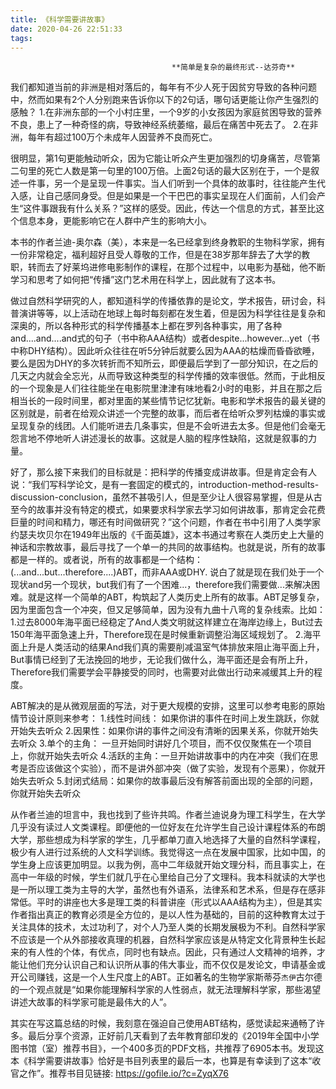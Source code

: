 ```yaml
---
title: 《科学需要讲故事》
date: 2020-04-26 22:51:33
tags:
---
```

                                        **简单是复杂的最终形式--达芬奇**

我们都知道当前的非洲是相对落后的，每年有不少人死于因贫穷导致的各种问题中，然而如果有2个人分别跑来告诉你以下的2句话，哪句话更能让你产生强烈的感触？
1.在非洲东部的一个小村庄里，一个9岁的小女孩因为家庭贫困导致的营养不良，患上了一种奇怪的病，导致神经系统萎缩，最后在痛苦中死去了。
2.在非洲，每年有超过100万个未成年人因营养不良而死亡。

很明显，第1句更能触动听众，因为它能让听众产生更加强烈的切身痛苦，尽管第二句里的死亡人数是第一句里的100万倍。上面2句话的最大区别在于，一个是叙述一件事，另一个是呈现一件事实。当人们听到一个具体的故事时，往往能产生代入感，让自己感同身受。但是如果是一个干巴巴的事实呈现在人们面前，人们会产生“这件事跟我有什么关系？”这样的感受。因此，传达一个信息的方式，甚至比这个信息本身，更能影响它在人群中产生的影响大小。

本书的作者兰迪-奥尔森（美），本来是一名已经拿到终身教职的生物科学家，拥有一份非常稳定，福利超好且受人尊敬的工作，但是在38岁那年辞去了大学的教职，转而去了好莱坞进修电影制作的课程，在那个过程中，以电影为基础，他不断学习和思考了如何把“传播”这门艺术用在科学上，因此就有了这本书。
<!-- more -->
做过自然科学研究的人，都知道科学的传播依靠的是论文，学术报告，研讨会，科普演讲等等，以上活动在地球上每时每刻都在发生着，但是因为科学往往是复杂和深奥的，所以各种形式的科学传播基本上都在罗列各种事实，用了各种and....and....and式的句子（书中称AAA结构）或者despite...however...yet（书中称DHY结构）。因此听众往往在听5分钟后就要么因为AAA的枯燥而昏昏欲睡，要么是因为DHY的多次转折而不知所云，即便最后学到了一部分知识，在之后的几天之内就会全忘光，从而导致这种类型的科学传播的效率很低。然而，于此相反的一个现象是人们往往能坐在电影院里津津有味地看2小时的电影，并且在那之后相当长的一段时间里，都对里面的某些情节记忆犹新。电影和学术报告的最关键的区别就是，前者在给观众讲述一个完整的故事，而后者在给听众罗列枯燥的事实或呈现复杂的线团。人们能听进去几条事实，但是不会听进去太多。但是他们会毫无怨言地不停地听人讲述漫长的故事。这就是人脑的程序性缺陷，这就是叙事的力量。

好了，那么接下来我们的目标就是：把科学的传播变成讲故事。但是肯定会有人说：“我们写科学论文，是有一套固定的模式的，introduction-method-results-discussion-conclusion，虽然不甚吸引人，但是至少让人很容易掌握，但是从古至今的故事并没有特定的模式，如果要求科学家去学习如何讲故事，那肯定会花费巨量的时间和精力，哪还有时间做研究？”这个问题，作者在书中引用了人类学家约瑟夫坎贝尔在1949年出版的《千面英雄》，这本书通过考察在人类历史上大量的神话和宗教故事，最后寻找了一个单一的共同的故事结构。也就是说，所有的故事都是一样的。或者说，所有的故事都是一个结构：(...and...but...therefore....)ABT，而非AAA或DHY. 说白了就是现在我们处于一个现状and另一个现状，but我们有了一个困难...，therefore我们需要做...来解决困难。就是这样一个简单的ABT，构筑起了人类历史上所有的故事。ABT足够复杂，因为里面包含一个冲突，但又足够简单，因为没有九曲十八弯的复杂线索。比如：
1.过去8000年海平面已经稳定了And人类文明就这样建立在海岸边缘上，But过去150年海平面急速上升，Therefore现在是时候重新调整沿海区域规划了。
2.海平面上升是人类活动的结果And我们真的需要削减温室气体排放来阻止海平面上升，But事情已经到了无法挽回的地步，无论我们做什么，海平面还是会有所上升，Therefore我们需要学会平静接受的同时，也需要对此做出行动来减缓其上升的程度。

ABT解决的是从微观层面的写法，对于更大规模的安排，这里可以参考电影的原始情节设计原则来参考：
1.线性时间线： 如果你讲的事件在时间上发生跳跃，你就开始失去听众 
2.因果性：如果你讲的事件之间没有清晰的因果关系，你就开始失去听众
3.单个的主角： 一旦开始同时讲好几个项目，而不仅仅聚焦在一个项目上，你就开始失去听众
4.活跃的主角：一旦开始讲故事中的内在冲突（我们在思考是否应该做这个实验），而不是讲外部冲突（做了实验，发现有个恶果），你就开始失去听众
5.封闭式结局：如果你的故事最后没有解答前面出现的全部的问题，你就开始失去听众

从作者兰迪的坦言中，我也找到了些许共鸣。作者兰迪说身为理工科学生，在大学几乎没有读过人文类课程。即便他的一位好友在允许学生自己设计课程体系的布朗大学，那些想成为科学家的学生，几乎都单刀直入地选择了大量的自然科学课程，极少有人进行过系统的人文科学训练。我觉得这一点在发展中国家，比如中国，的学生身上应该更加明显。以我为例，高中二年级就开始文理分科，而且事实上，在高中一年级的时候，学生们就几乎在心里给自己分了文理科。我本科就读的大学也是一所以理工类为主导的大学，虽然也有外语系，法律系和艺术系，但是存在感非常低。平时的讲座也大多是理工类的科普讲座（形式以AAA结构为主），但是其实作者指出真正的教育必须是全方位的，是以人性为基础的，目前的这种教育太过于关注具体的技术，太过功利了，对个人乃至人类的长期发展极为不利。自然科学家不应该是一个从外部接收真理的机器，自然科学家应该是从特定文化背景种生长起来的有人性的个体，有优点，同时也有缺点。因此，只有通过人文精神的培养，才能让他们充分认识自己和认识所从事的伟大事业，而不仅仅是发论文，申请基金或开公司赚钱，这是一个人生尺度上的ABT。正如著名的生物学家斯蒂芬`杰伊`古尔德的一个观点就是“如果你能理解科学家的人性弱点，就无法理解科学家，那些渴望讲述大故事的科学家可能是最伟大的人”。

其实在写这篇总结的时候，我刻意在强迫自己使用ABT结构，感觉读起来通畅了许多。最后分享个资源，正好前几天看到了去年教育部印发的《2019年全国中小学图书馆（室）推荐书目》，一个400多页的PDF文档，共推荐了6905本书。发现这本《科学需要讲故事》恰好是书目列表里的最后一本，也算是有幸读到了这本“收官之作”。推荐书目见链接: https://gofile.io/?c=ZyqX76

